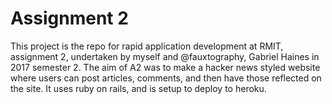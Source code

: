 # Assignment 2

This project is the repo for rapid application development at RMIT, assignment 2, undertaken by myself and @fauxtography, Gabriel Haines in 2017 semester 2. The aim of A2 was to make a hacker news styled website where users can post articles, comments, and then have those reflected on the site. It uses ruby on rails, and is setup to deploy to heroku.
